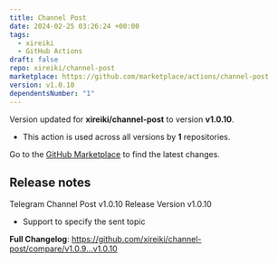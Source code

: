 ```yaml
---
title: Channel Post
date: 2024-02-25 03:26:24 +00:00
tags:
  - xireiki
  - GitHub Actions
draft: false
repo: xireiki/channel-post
marketplace: https://github.com/marketplace/actions/channel-post
version: v1.0.10
dependentsNumber: "1"
---
```



Version updated for **xireiki/channel-post** to version **v1.0.10**.
- This action is used across all versions by **1** repositories.

Go to the [GitHub Marketplace](https://github.com/marketplace/actions/channel-post) to find the latest changes.

## Release notes

Telegram Channel Post v1.0.10
Release Version v1.0.10

  - Support to specify the sent topic


**Full Changelog**: https://github.com/xireiki/channel-post/compare/v1.0.9...v1.0.10
